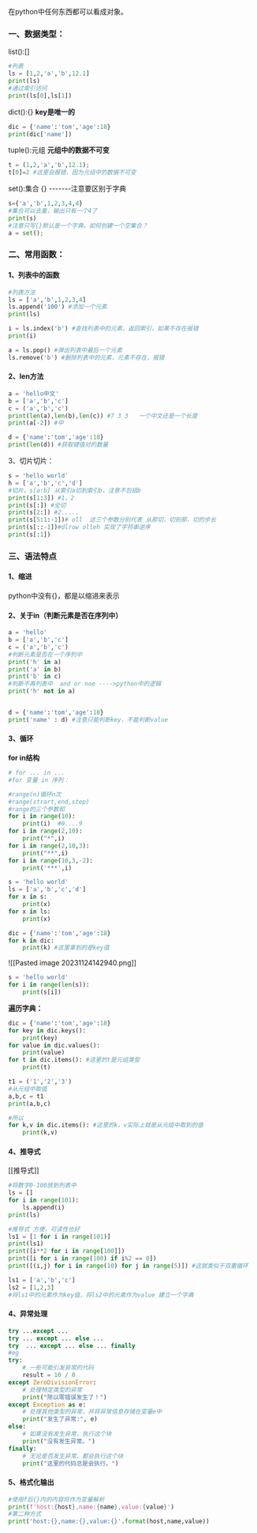 在python中任何东西都可以看成对象。
### 一、数据类型：
list():[]
```python
#列表
ls = [1,2,'a','b',12.1]
print(ls)
#通过索引访问
print(ls[0],ls[1])
```
dict():{}    **key是唯一的**
```python
dic = {'name':'tom','age':18}
print(dic['name'])
```
tuple():元组  **元组中的数据不可变**
```python
t = (1,2,'a','b',12.1);
t[0]=2 #这里会报错，因为元组中的数据不可变
```
set():集合 {} -------注意要区别于字典
```python
s={'a','b',1,2,3,4,4}
#集合可以去重，输出只有一个4了
print(s)
#注意只写{}默认是一个字典，如何创建一个空集合？
a = set();
```

### 二、常用函数：
#### 1、列表中的函数
```python
#列表方法
ls = ['a','b',1,2,3,4]
ls.append('100') #添加一个元素
print(ls)

i = ls.index('b') #查找列表中的元素，返回索引，如果不存在报错
print(i)

a = ls.pop() #弹出列表中最后一个元素
ls.remove('b') #删除列表中的元素，元素不存在，报错
```
#### 2、len方法
```python
a = 'hello中文'
b = ['a','b','c']
c = ('a','b','c')
print(len(a),len(b),len(c)) #7 3 3   一个中文还是一个长度
print(a[-2]) #中

d = {'name':'tom','age':18}
print(len(d)) #获取键值对的数量
```
3、切片切片：
```python
s = 'hello world'
h = ['a','b','c','d']
#切片，s[a:b] 从索引a切到索引b，注意不包括b
print(s[1:3]) #1，2
print(s[:]) #全切
print(s[2:]) #2.....
print(s[5:1:-1])# oll  这三个参数分别代表 从那切，切到那，切的步长
print(s[::-1])#dlrow olleh 实现了字符串逆序
print(s[:1])
```
### 三、语法特点
####  1、缩进
python中没有{}，都是以缩进来表示
#### 2、关于in（判断元素是否在序列中）
```python
a = 'hello'
b = ['a','b','c']
c = ('a','b','c')
#判断元素是否在一个序列中
print('h' in a)
print('a' in b)
print('b' in c)
#判断不再列表中  and or noe ---->python中的逻辑
print('h' not in a)


d = {'name':'tom','age':18}
print('name' : d) #注意只能判断key，不能判断value
```

#### 3、循环
**for in结构**
```python
# for ... in ...
#for 变量 in 序列：

#range(n)循环n次
#range(strart,end,step)
#range的三个参数和
for i in range(10):
	print(i)  #0....9
for i in range(2,10):
	print("*",i)
for i in range(2,10,3):
	print("**",i)
for i in range(10,3,-2):
	print('***',i)

s = 'hello world'
ls = ['a','b','c','d']
for x in s:
	print(x)
for x in ls:
	print(x)

dic = {'name':'tom','age':18}
for k in dic:
	print(k) #这里拿到的是key值
```
![[Pasted image 20231124142940.png]]

```python
s = 'hello world'
for i in range(len(s)):
	print(s[i])
```
**遍历字典：**
```python
dic = {'name':'tom','age':18}
for key in dic.keys():
	print(key)
for value in dic.values():
	print(value)
for t in dic.items(): #这里的t是元组类型
	print(t)

t1 = ('1','2','3')
#从元组中取值
a,b,c = t1
print(a,b,c)

#所以
for k,v in dic.items(): #这里的k，v实际上就是从元组中取到的值
	print(k,v)
```
#### 4、推导式
[[推导式]]
```python
#将数字0-100放到列表中
ls = []
for i in range(101):
    ls.append(i)
print(ls)

#推导式 方便，可读性也好
ls1 = [1 for i in range(101)]
print(ls1)
print([i**2 for i in range[100]])
print([i for i in range(100) if i%2 == 0])
print([(i,j) for i in range(10) for j in range(5)]) #这就类似于双重循环

ls1 = ['a','b','c']
ls2 = [1,2,3]
#将ls1中的元素作为key值，将ls2中的元素作为value 建立一个字典


```
#### 4、异常处理
```python
try ...except ...
try ... except ... else ...
try  ... except ... else ... finally
#eg
try:
    # 一些可能引发异常的代码
    result = 10 / 0
except ZeroDivisionError:
    # 处理特定类型的异常
    print("除以零错误发生了！")
except Exception as e:
    # 处理其他类型的异常，并将异常信息存储在变量e中
    print("发生了异常:", e)
else:
    # 如果没有发生异常，执行这个块
    print("没有发生异常。")
finally:
    # 无论是否发生异常，都会执行这个块
    print("这里的代码总是会执行。")

```
#### 5、格式化输出
```python
#使用f后{}内的内容将作为变量解析
print(f'host:{host},name:{name},value:{value}')
#第二种方式
print('host:{},name:{},value:{}'.format(host,name,value))
```